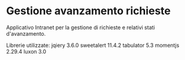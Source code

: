 # Gestione avanzamento richieste
Applicativo Intranet per la gestione di richieste e relativi stati d'avanzamento.

Librerie utilizzate:
jqiery 3.6.0
sweetalert 11.4.2
tabulator 5.3
momentjs 2.29.4
luxon 3.0

